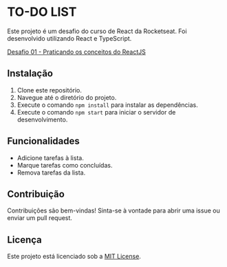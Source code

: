 # TO-DO LIST

Este projeto é um desafio do curso de React da Rocketseat. Foi desenvolvido utilizando React e TypeScript.

[Desafio 01 - Praticando os conceitos do ReactJS](https://efficient-sloth-d85.notion.site/Desafio-01-Praticando-os-conceitos-do-ReactJS-91fd63dd1a5b4a2796152de293ec1074)


## Instalação

1. Clone este repositório.
2. Navegue até o diretório do projeto.
3. Execute o comando `npm install` para instalar as dependências.
4. Execute o comando `npm start` para iniciar o servidor de desenvolvimento.

## Funcionalidades

- Adicione tarefas à lista.
- Marque tarefas como concluídas.
- Remova tarefas da lista.

## Contribuição

Contribuições são bem-vindas! Sinta-se à vontade para abrir uma issue ou enviar um pull request.

## Licença

Este projeto está licenciado sob a [MIT License](https://opensource.org/licenses/MIT).
